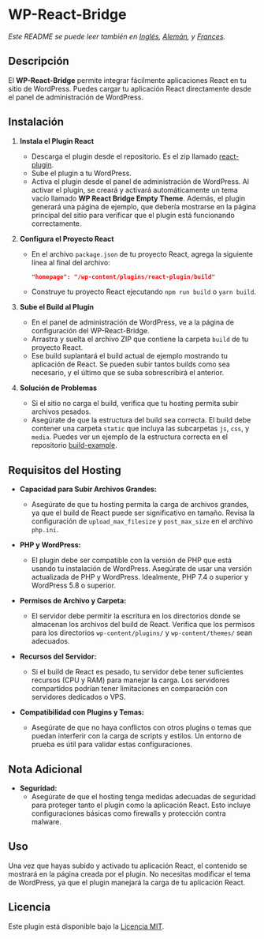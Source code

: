 # WP-React-Bridge

_Este README se puede leer también en [Inglés](README.md), [Alemán](README.de.md), y [Frances](README.fr.md)._

## Descripción

El **WP-React-Bridge** permite integrar fácilmente aplicaciones React en tu sitio de WordPress. Puedes cargar tu aplicación React directamente desde el panel de administración de WordPress.

## Instalación

1. **Instala el Plugin React**

   - Descarga el plugin desde el repositorio. Es el zip llamado [react-plugin](https://github.com/pascualmanuel/WP-React-Bridge/blob/main/react-plugin.zip).
   - Sube el plugin a tu WordPress.
   - Activa el plugin desde el panel de administración de WordPress. Al activar el plugin, se creará y activará automáticamente un tema vacío llamado **WP React Bridge Empty Theme**. Además, el plugin generará una página de ejemplo, que debería mostrarse en la página principal del sitio para verificar que el plugin está funcionando correctamente.

2. **Configura el Proyecto React**

   - En el archivo `package.json` de tu proyecto React, agrega la siguiente línea al final del archivo:
     ```json
     "homepage": "/wp-content/plugins/react-plugin/build"
     ```
   - Construye tu proyecto React ejecutando `npm run build` o `yarn build`.

3. **Sube el Build al Plugin**

   - En el panel de administración de WordPress, ve a la página de configuración del WP-React-Bridge.
   - Arrastra y suelta el archivo ZIP que contiene la carpeta `build` de tu proyecto React.
   - Ese build suplantará el build actual de ejemplo mostrando tu aplicación de React. Se pueden subir tantos builds como sea necesario, y el último que se suba sobrescribirá el anterior.

4. **Solución de Problemas**

   - Si el sitio no carga el build, verifica que tu hosting permita subir archivos pesados.
   - Asegúrate de que la estructura del build sea correcta. El build debe contener una carpeta `static` que incluya las subcarpetas `js`, `css`, y `media`. Puedes ver un ejemplo de la estructura correcta en el repositorio [build-example](https://github.com/pascualmanuel/WP-React-Bridge/tree/main/build-example).

## Requisitos del Hosting

- **Capacidad para Subir Archivos Grandes:**

  - Asegúrate de que tu hosting permita la carga de archivos grandes, ya que el build de React puede ser significativo en tamaño. Revisa la configuración de `upload_max_filesize` y `post_max_size` en el archivo `php.ini`.

- **PHP y WordPress:**

  - El plugin debe ser compatible con la versión de PHP que está usando tu instalación de WordPress. Asegúrate de usar una versión actualizada de PHP y WordPress. Idealmente, PHP 7.4 o superior y WordPress 5.8 o superior.

- **Permisos de Archivo y Carpeta:**

  - El servidor debe permitir la escritura en los directorios donde se almacenan los archivos del build de React. Verifica que los permisos para los directorios `wp-content/plugins/` y `wp-content/themes/` sean adecuados.

- **Recursos del Servidor:**

  - Si el build de React es pesado, tu servidor debe tener suficientes recursos (CPU y RAM) para manejar la carga. Los servidores compartidos podrían tener limitaciones en comparación con servidores dedicados o VPS.

- **Compatibilidad con Plugins y Temas:**
  - Asegúrate de que no haya conflictos con otros plugins o temas que puedan interferir con la carga de scripts y estilos. Un entorno de prueba es útil para validar estas configuraciones.

## Nota Adicional

- **Seguridad:**
  - Asegúrate de que el hosting tenga medidas adecuadas de seguridad para proteger tanto el plugin como la aplicación React. Esto incluye configuraciones básicas como firewalls y protección contra malware.

## Uso

Una vez que hayas subido y activado tu aplicación React, el contenido se mostrará en la página creada por el plugin. No necesitas modificar el tema de WordPress, ya que el plugin manejará la carga de tu aplicación React.

## Licencia

Este plugin está disponible bajo la [Licencia MIT](enlace-a-la-licencia).
